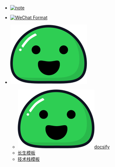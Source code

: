 
- [![note](img\note.ico ':size=30 日常日记')](nav\nav-日常日记.md)

- [![WeChat Format](img\note.ico ':size=30 md转微信公众号文章')](nav\nav-wechat.md)

- ![docsify](img\docsify.svg ':size=30 docsify')
    - [![doc](img\docsify.svg ':size=20')docsify](https://docsify.js.org)
    - [长生模板](https://github.com/lavenderGirl/docsify)
    - [技术栈模板](https://github.com/Q-Angelo/Nodejs-Roadmap)

